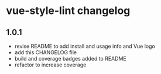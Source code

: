 # vue-style-lint changelog

## 1.0.1

* revise README to add install and usage info and Vue logo
* add this CHANGELOG file
* build and coverage badges added to README
* refactor to increase coverage
